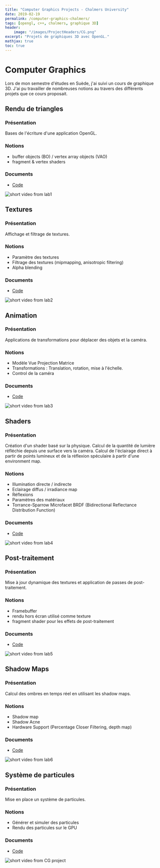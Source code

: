 ```yaml
---
title: "Computer Graphics Projects - Chalmers University"
date: 2019-02-19
permalink: /computer-graphics-chalmers/
tags: [opengl, c++, chalmers, graphique 3D]
header:
    image: "/images/ProjectHeaders/CG.png"
excerpt: "Projets de graphiques 3D avec OpenGL."
mathjax: true
toc: true
---
```


# Computer Graphics
Lors de mon semestre d'études en Suède, j'ai suivi un cours de graphique 3D. J'ai pu travailler de nombreuses notions au travers des différents projets que ce cours proposait.

## Rendu de triangles

### Présentation 
Bases de l'écriture d'une application OpenGL.
### Notions
* buffer objects (BO) / vertex array objects (VAO)
* fragment & vertex shaders

### Documents
* [Code](https://github.com/Cassards/cassards.github.io/tree/master/documents/Projects/Chalmers/CG/lab1)
<img src="{{ site.url }}{{ site.baseurl }}/images/CG/screens/lab1.gif" alt="short video from lab1">


## Textures
### Présentation
Affichage et filtrage de textures.
### Notions
* Paramètre des textures
* Filtrage des textures (mipmapping, anisotropic filtering)
* Alpha blending

### Documents
* [Code](https://github.com/Cassards/cassards.github.io/tree/master/documents/Projects/Chalmers/CG/lab2-textures)
<img src="{{ site.url }}{{ site.baseurl }}/images/CG/screens/lab2.gif" alt="short video from lab2">

## Animation
### Présentation
Applications de transformations pour déplacer des objets et la caméra.
### Notions
* Modèle Vue Projection Matrice
* Transformations : Translation, rotation, mise à l'échelle.
* Control de la caméra 

### Documents
* [Code](https://github.com/Cassards/cassards.github.io/tree/master/documents/Projects/Chalmers/CG/lab3-camera)
<img src="{{ site.url }}{{ site.baseurl }}/images/CG/screens/lab3.gif" alt="short video from lab3">

## Shaders
### Présentation
Création d'un shader basé sur la physique.
Calcul de la quantité de lumière réfléchie depuis une surface vers la caméra. 
Calcul de l'éclairage direct à partir de points lumineux et de la réflexion spéculaire à partir d'une environment map.
### Notions
* Illumination directe / indirecte
* Eclairage diffus / irradiance map
* Réflexions
* Paramètres des matériaux 
* Torrance-Sparrow Microfacet BRDF (Bidirectional Reflectance Distribution Function)

### Documents
* [Code](https://github.com/Cassards/cassards.github.io/tree/master/documents/Projects/Chalmers/CG/lab4-cubemapping)
<img src="{{ site.url }}{{ site.baseurl }}/images/CG/screens/lab4.gif" alt="short video from lab4">

## Post-traitement
### Présentation
Mise à jour dynamique des textures et application de passes de post-traitement.
### Notions
* Framebuffer
* rendu hors écran utilisé comme texture
* fragment shader pour les effets de post-traitement

### Documents
* [Code](https://github.com/Cassards/cassards.github.io/tree/master/documents/Projects/Chalmers/CG/lab5-rendertotexture)
<img src="{{ site.url }}{{ site.baseurl }}/images/CG/screens/lab5.gif" alt="short video from lab5">

## Shadow Maps
### Présentation
Calcul des ombres en temps réel en utilisant les shadow maps.
### Notions
* Shadow map
* Shadow Acne
* Hardware Support (Percentage Closer Filtering, depth map)

### Documents
* [Code](https://github.com/Cassards/cassards.github.io/tree/master/documents/Projects/Chalmers/CG/lab6-shadowmaps)
<img src="{{ site.url }}{{ site.baseurl }}/images/CG/screens/lab6.gif" alt="short video from lab6">

## Système de particules
### Présentation
Mise en place un système de particules.
### Notions
* Générer et simuler des particules
* Rendu des particules sur le GPU

### Documents
* [Code](https://github.com/Cassards/cassards.github.io/tree/master/documents/Projects/Chalmers/CG/lab7-project)
<img src="{{ site.url }}{{ site.baseurl }}/images/CG/screens/project.gif" alt="short video from CG project">